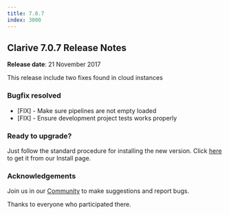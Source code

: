```yaml
---
title: 7.0.7
index: 3000
---
```


## Clarive 7.0.7 Release Notes


**Release date**: 21 November 2017

This release include two fixes found in cloud instances

### Bugfix resolved

- [FIX] - Make sure pipelines are not empty loaded
- [FIX] - Ensure development project tests works properly

### Ready to upgrade?

Just follow the standard procedure for installing the new version. Click [here](https://www.clarive.com/install) to get
it from our Install page.

### Acknowledgements

Join us in our [Community](https://community.clarive.com/) to make suggestions and report bugs.

Thanks to everyone who participated there.
